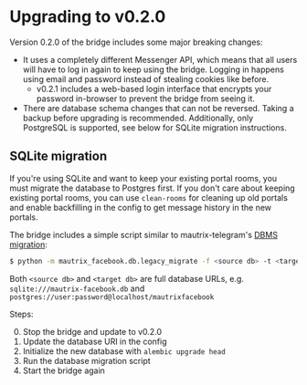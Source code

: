 # Upgrading to v0.2.0
Version 0.2.0 of the bridge includes some major breaking changes:

* It uses a completely different Messenger API, which means that all users will
  have to log in again to keep using the bridge. Logging in happens using email
  and password instead of stealing cookies like before.
  * v0.2.1 includes a web-based login interface that encrypts your password
    in-browser to prevent the bridge from seeing it.
* There are database schema changes that can not be reversed. Taking a backup
  before upgrading is recommended. Additionally, only PostgreSQL is supported,
  see below for SQLite migration instructions.

## SQLite migration
If you're using SQLite and want to keep your existing portal rooms, you must
migrate the database to Postgres first. If you don't care about keeping existing
portal rooms, you can use `clean-rooms` for cleaning up old portals and enable
backfilling in the config to get message history in the new portals.

The bridge includes a simple script similar to mautrix-telegram's [DBMS migration](../telegram/dbms-migration.md):

```bash
$ python -m mautrix_facebook.db.legacy_migrate -f <source db> -t <target db>
```

Both `<source db>` and `<target db>` are full database URLs,
e.g. `sqlite:///mautrix-facebook.db`
and `postgres://user:password@localhost/mautrixfacebook`

Steps:

0. Stop the bridge and update to v0.2.0
1. Update the database URI in the config
2. Initialize the new database with `alembic upgrade head`
3. Run the database migration script
4. Start the bridge again
